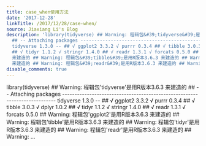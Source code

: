 ```yaml
---
title: case_when使用方法
date: '2017-12-28'
linkTitle: /2017/12/28/case-when/
source: Jiaxiang Li's Blog
description: 'library(tidyverse) ## Warning: 程辑包&#39;tidyverse&#39;是用R版本3.6.3 来建造的
  ## -- Attaching packages ---------------------------------------------------------------------------
  tidyverse 1.3.0 -- ## √ ggplot2 3.3.2 √ purrr 0.3.4 ## √ tibble 3.0.3 √ dplyr 1.0.2
  ## √ tidyr 1.1.2 √ stringr 1.4.0 ## √ readr 1.3.1 √ forcats 0.5.0 ## Warning: 程辑包&#39;ggplot2&#39;是用R版本3.6.3
  来建造的 ## Warning: 程辑包&#39;tibble&#39;是用R版本3.6.3 来建造的 ## Warning: 程辑包&#39;tidyr&#39;是用R版本3.6.3
  来建造的 ## Warning: 程辑包&#39;readr&#39;是用R版本3.6.3 来建造的 ## Warning: ...'
disable_comments: true
---
```

library(tidyverse) ## Warning: 程辑包&#39;tidyverse&#39;是用R版本3.6.3 来建造的 ## -- Attaching packages --------------------------------------------------------------------------- tidyverse 1.3.0 -- ## √ ggplot2 3.3.2 √ purrr 0.3.4 ## √ tibble 3.0.3 √ dplyr 1.0.2 ## √ tidyr 1.1.2 √ stringr 1.4.0 ## √ readr 1.3.1 √ forcats 0.5.0 ## Warning: 程辑包&#39;ggplot2&#39;是用R版本3.6.3 来建造的 ## Warning: 程辑包&#39;tibble&#39;是用R版本3.6.3 来建造的 ## Warning: 程辑包&#39;tidyr&#39;是用R版本3.6.3 来建造的 ## Warning: 程辑包&#39;readr&#39;是用R版本3.6.3 来建造的 ## Warning: ...